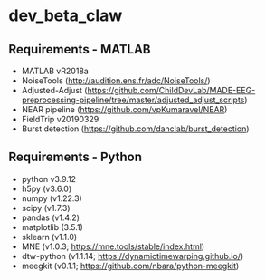 # dev_beta_claw

## Requirements - MATLAB
* MATLAB vR2018a
* NoiseTools (http://audition.ens.fr/adc/NoiseTools/)
* Adjusted-Adjust (https://github.com/ChildDevLab/MADE-EEG-preprocessing-pipeline/tree/master/adjusted_adjust_scripts)
* NEAR pipeline (https://github.com/vpKumaravel/NEAR)
* FieldTrip v20190329
* Burst detection (https://github.com/danclab/burst_detection)

## Requirements - Python
* python v3.9.12
* h5py (v3.6.0)
* numpy (v1.22.3)
* scipy (v1.7.3)
* pandas (v1.4.2)
* matplotlib (3.5.1)
* sklearn (v1.1.0)
* MNE (v1.0.3; https://mne.tools/stable/index.html)
* dtw-python (v1.1.14; https://dynamictimewarping.github.io/)
* meegkit (v0.1.1; https://github.com/nbara/python-meegkit)
